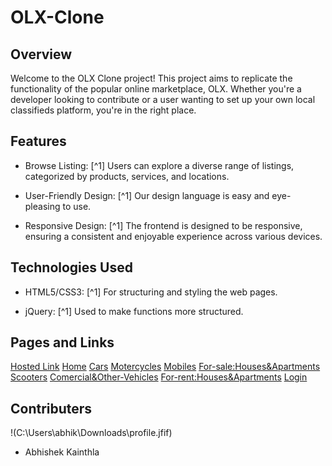 # OLX-Clone

## Overview
Welcome to the OLX Clone project! This project aims to replicate the functionality of the popular online marketplace, OLX. Whether you're a developer looking to contribute or a user wanting to set up your own local classifieds platform, you're in the right place.

## Features
- Browse Listing: [^1] Users can explore a diverse range of listings, categorized by products, services, and locations.
* User-Friendly Design: [^1] Our design language is easy and eye-pleasing to use.
+ Responsive Design: [^1]  The frontend is designed to be responsive, ensuring a consistent and enjoyable experience across various devices.

## Technologies Used
- HTML5/CSS3: [^1] For structuring and styling the web pages.
* jQuery: [^1] Used to make functions more structured.

## Pages and Links
[Hosted Link](https://olx-clone-5ba355.netlify.app/)
[Home](https://olx-clone-5ba355.netlify.app/)
[Cars](https://olx-clone-5ba355.netlify.app/bharat/cars)
[Motercycles](https://olx-clone-5ba355.netlify.app/preyesh/moter)
[Mobiles](https://olx-clone-5ba355.netlify.app/augustine/mobiles)
[For-sale:Houses&Apartments](https://olx-clone-5ba355.netlify.app/abhishek/forsale)
[Scooters](https://olx-clone-5ba355.netlify.app/able/scooter)
[Comercial&Other-Vehicles](https://olx-clone-5ba355.netlify.app/commercial/commercial)
[For-rent:Houses&Apartments](https://olx-clone-5ba355.netlify.app/vishal/forrent)
[Login](https://olx-clone-5ba355.netlify.app/login/login)

## Contributers
!(C:\Users\abhik\Downloads\profile.jfif)
- Abhishek Kainthla